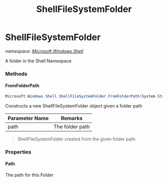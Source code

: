 ﻿---
title: ShellFileSystemFolder
---

# ShellFileSystemFolder
_namespace: [Microsoft.Windows.Shell](N-Microsoft.Windows.Shell.html)_

A folder in the Shell Namespace

### Methods

#### FromFolderPath
```csharp
Microsoft.Windows.Shell.ShellFileSystemFolder.FromFolderPath(System.String)
```
Constructs a new ShellFileSystemFolder object given a folder path

|Parameter Name|Remarks|
|--------------|-------|
|path|The folder path|

> ShellFileSystemFolder created from the given folder path.



### Properties

#### Path
The path for this Folder

